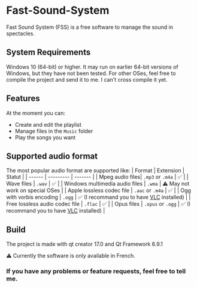 # Fast-Sound-System
Fast Sound System (FSS) is a free software to manage the sound in spectacles.
## System Requirements 
Windows 10 (64-bit) or higher. It may run on earlier 64-bit versions of Windows, but they have not been tested. For other OSes, feel free to compile the project and send it to me. I can't cross compile it yet.

## Features 
At the moment you can:
- Create and edit the playlist 
- Manage files in the `Music` folder 
- Play the songs you want 

## Supported audio format
The most popular audio format are supported like:
| Format | Extension | Statut |
| ------ | --------- | ------- |
| Mpeg audio files| `.mp3` or `.m4a` | ✅ |
| Wave files | `.wav` | ✅ |
| Windows multimedia audio files | `.wma` | ⚠️ May not work on special OSes |
| Apple lossless codec file | `.aac` or `.m4a` | ✅ |
| Ogg with vorbis encoding | `.ogg` | ✅ (I recommand you to have [VLC]("https://www.videolan.org/vlc/") installed) |
| Free lossless audio codec file | `.flac` | ✅ |
| Opus files | `.opus` or `.ogg` | ✅ (I recommand you to have [VLC]("https://www.videolan.org/vlc/") installed) |

## Build
The project is made with qt creator 17.0 and Qt Framework 6.9.1

⚠️ Currently the software is only available in French.
### If you have any problems or feature requests, feel free to tell me.
